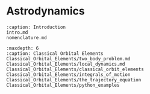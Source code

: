 
Astrodynamics
=================================

```{toctree}
:caption: Introduction
intro.md
nomenclature.md
```

```{toctree}
:maxdepth: 6
:caption: Classical Orbital Elements
Classical_Orbital_Elements/two_body_problem.md
Classical_Orbital_Elements/local_dynamics.md
Classical_Orbital_Elements/classical_orbit_elements
Classical_Orbital_Elements/integrals_of_motion
Classical_Orbital_Elements/the_trajectory_equation
Classical_Orbital_Elements/python_examples
```

<!-- ```{toctree}
:maxdepth: 6
:caption: Entry Descent and Landing
Entry_Descent_Landing/index.md
Entry_Descent_Landing/intro.md
Entry_Descent_Landing/ballistic.md
Entry_Descent_Landing/aero_decelerators.md
```

```{toctree}
:maxdepth: 6
:caption: Three Body Problem
Three_Body_Problem/introduction.md
Three_Body_Problem/cr3bp.md
Three_Body_Problem/jacobi_integral.md
Three_Body_Problem/lagrange.md
Three_Body_Problem/stability.md
Three_Body_Problem/hill.md
Three_Body_Problem/cw.md
```

```{toctree}
:maxdepth: 6
:caption: Optimal Control Theory
Optimal_Control_Theory/introduction.md
Optimal_Control_Theory/zermelos_problem.md
Optimal_Control_Theory/index.md
```

```{toctree}
:maxdepth: 6
:caption: Reference
Sphinx_Reference
requirements
``` -->